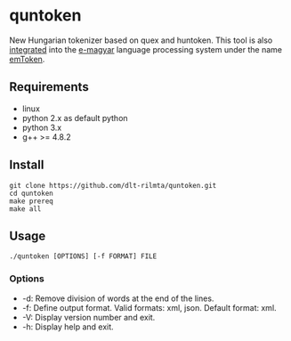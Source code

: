 # quntoken

New Hungarian tokenizer based on quex and huntoken.
This tool is also [integrated](https://github.com/dlt-rilmta/hunlp-GATE)
into the [e-magyar](http://www.e-magyar.hu) language processing system
under the name [emToken](http://e-magyar.hu/hu/textmodules/emtoken).

## Requirements

* linux
* python 2.x as default python
* python 3.x
* g++ >= 4.8.2

## Install

```
git clone https://github.com/dlt-rilmta/quntoken.git
cd quntoken
make prereq
make all
```

## Usage

```
./quntoken [OPTIONS] [-f FORMAT] FILE
```
### Options

* -d: Remove division of words at the end of the lines.
* -f: Define output format. Valid formats: xml, json. Default format: xml.
* -V: Display version number and exit.
* -h: Display help and exit.

